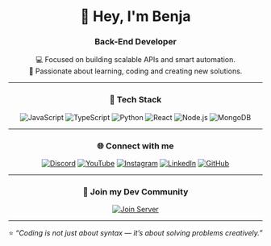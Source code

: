 <div align="center">

# 👋 Hey, I'm **Benja**  
### Back-End Developer  

💻 Focused on building scalable APIs and smart automation.  
🚀 Passionate about learning, coding and creating new solutions.  

---

### 🧠 Tech Stack  

![JavaScript](https://img.shields.io/badge/JavaScript-323330?style=for-the-badge&logo=javascript&logoColor=F7DF1E)
![TypeScript](https://img.shields.io/badge/TypeScript-007ACC?style=for-the-badge&logo=typescript&logoColor=white)
![Python](https://img.shields.io/badge/Python-14354C?style=for-the-badge&logo=python&logoColor=white)
![React](https://img.shields.io/badge/React-20232A?style=for-the-badge&logo=react&logoColor=61DAFB)
![Node.js](https://img.shields.io/badge/Node.js-43853D?style=for-the-badge&logo=node.js&logoColor=white)
![MongoDB](https://img.shields.io/badge/MongoDB-4EA94B?style=for-the-badge&logo=mongodb&logoColor=white)

---

### 🌐 Connect with me  

[![Discord](https://img.shields.io/badge/Discord-%235865F2?style=for-the-badge&logo=discord&logoColor=white)](https://discord.gg/)
[![YouTube](https://img.shields.io/badge/YouTube-%23FF0000?style=for-the-badge&logo=youtube&logoColor=white)](https://youtube.com/)
[![Instagram](https://img.shields.io/badge/Instagram-%23E4405F?style=for-the-badge&logo=instagram&logoColor=white)](https://instagram.com/)
[![LinkedIn](https://img.shields.io/badge/LinkedIn-%230077B5?style=for-the-badge&logo=linkedin&logoColor=white)](https://linkedin.com/)
[![GitHub](https://img.shields.io/badge/GitHub-%23121011?style=for-the-badge&logo=github&logoColor=white)](https://github.com/)

---

### 💬 Join my Dev Community  

<a href="https://discord.gg/">
  <img src="https://discordapp.com/api/guilds/123456789012345678/widget.png?style=banner2" alt="Join Server"/>
</a>

---

⭐️ *“Coding is not just about syntax — it’s about solving problems creatively.”*

</div>
